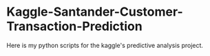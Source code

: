 # Kaggle-Santander-Customer-Transaction-Prediction

Here is my python scripts for the kaggle's predictive analysis project.
